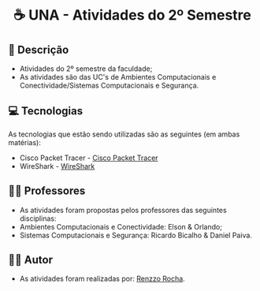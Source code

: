 <h1 align="center"> ☕ UNA - Atividades do 2º Semestre 

<h2 id=descricao> 📜 Descrição</h2>

- Atividades do 2º semestre da faculdade;
- As atividades são das UC's de Ambientes Computacionais e Conectividade/Sistemas Computacionais e Segurança.

<h2 id=tecnologias> 💻 Tecnologias </h2>

As tecnologias que estão sendo utilizadas são as seguintes (em ambas matérias): 

- Cisco Packet Tracer - <a href="https://www.netacad.com/pt-br/courses/packet-tracer">Cisco Packet Tracer</a>
- WireShark - <a href= "https://www.wireshark.org/">WireShark</a>

<h2 id=Professor> 👨‍🏫 Professores </h2>

- As atividades foram propostas pelos professores das seguintes disciplinas:
- Ambientes Computacionais e Conectividade: Elson & Orlando;
- Sistemas Computacionais e Segurança: Ricardo Bicalho & Daniel Paiva.

<h2 id=autor> 👨‍🎓 Autor </h2>

- As atividades foram realizadas por: <a href="github.com/renzzorocha" target="_blank">Renzzo Rocha</a>.







